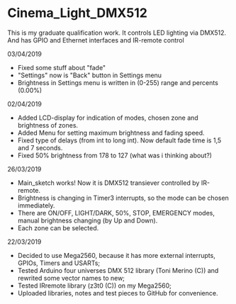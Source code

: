 # Cinema_Light_DMX512
This is my graduate qualification work. It controls LED lighting via DMX512. And has GPIO and Ethernet interfaces and IR-remote control

03/04/2019
- Fixed some stuff about "fade"
- "Settings" now is "Back" button in Settings menu
- Brightness in Settings menu is written in (0-255) range and percents (0.00%)

02/04/2019
- Added LCD-display for indication of modes, chosen zone and brightness of zones.
- Added Menu for setting maximum brightness and fading speed.
- Fixed type of delays (from int to long int). Now default fade time is 1,5 and 7 seconds.
- Fixed 50% brightness from 178 to 127 (what was i thinking about?)

26/03/2019
- Main_sketch works! Now it is DMX512 transiever controlled by IR-remote.
- Brightness is changing in Timer3 interrupts, so the mode can be chosen immediately.
- There are ON/OFF, LIGHT/DARK, 50%, STOP, EMERGENCY modes, manual brightness changing (by Up and Down).
- Each zone can be selected. 

22/03/2019
- Decided to use Mega2560, because it has more external interrupts, GPIOs, Timers and USARTs;
- Tested Arduino four universes DMX 512 library (Toni Merino (C)) and rewrited some vector names to new;
- Tested IRremote library (z3t0 (C)) on my Mega2560;
- Uploaded libraries, notes and test pieces to GitHub for convenience.
